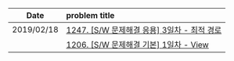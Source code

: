 |Date        | problem title|
|:-------------:|:-------------|
|2019/02/18| [1247. [S/W 문제해결 응용] 3일차 - 최적 경로](1247.cpp)|
||[1206. [S/W 문제해결 기본] 1일차 - View](view.cpp)|

